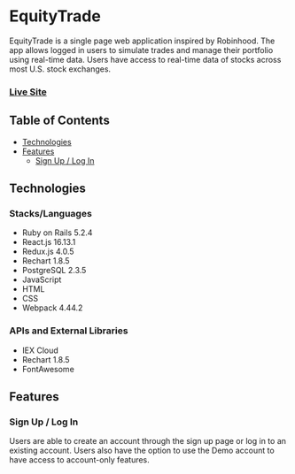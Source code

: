 # EquityTrade

EquityTrade is a single page web application inspired by Robinhood. The app allows logged in users to simulate trades and manage their portfolio using real-time data. Users have access to real-time data of stocks across most U.S. stock exchanges.

### [Live Site](https://equitytrade.herokuapp.com)


## Table of Contents
* [Technologies](#technologies)
* [Features](#features)
  * [Sign Up / Log In](#sign-up-/-log-in)

## Technologies

### Stacks/Languages
* Ruby on Rails 5.2.4
* React.js 16.13.1
* Redux.js 4.0.5
* Rechart 1.8.5
* PostgreSQL 2.3.5
* JavaScript
* HTML
* CSS
* Webpack 4.44.2

### APIs and External Libraries
* IEX Cloud
* Rechart 1.8.5
* FontAwesome

## Features

### Sign Up / Log In

Users are able to create an account through the sign up page or log in to an existing account. Users also have the option to use the Demo account to have access to account-only features. 


